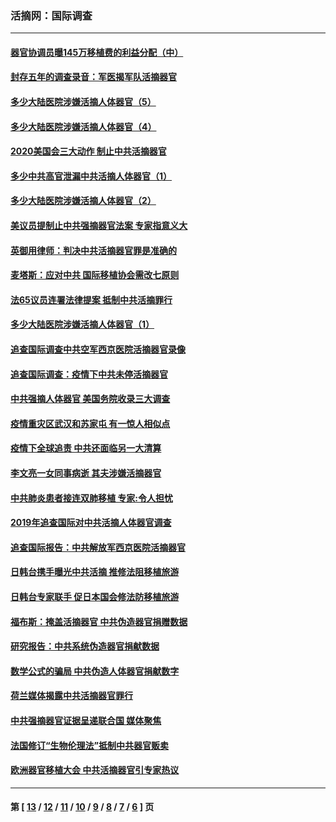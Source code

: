 ### 活摘网：国际调查
---
#### [器官协调员曝145万移植费的利益分配（中）](../../pages/nf5947/n12894547.md) 
#### [封存五年的调查录音：军医揭军队活摘器官](../../pages/nf5947/n12798692.md) 
#### [多少大陆医院涉嫌活摘人体器官（5）](../../pages/nf5947/n12768383.md) 
#### [多少大陆医院涉嫌活摘人体器官（4）](../../pages/nf5947/n12664434.md) 
#### [2020美国会三大动作 制止中共活摘器官](../../pages/nf5947/n12682004.md) 
#### [多少中共高官泄漏中共活摘人体器官（1）](../../pages/nf5947/n12671234.md) 
#### [多少大陆医院涉嫌活摘人体器官（2）](../../pages/nf5947/n12655589.md) 
#### [美议员提制止中共强摘器官法案 专家指意义大](../../pages/nf5947/n12630561.md) 
#### [英御用律师：判决中共活摘器官罪是准确的](../../pages/nf5947/n12580740.md) 
#### [麦塔斯：应对中共 国际移植协会需改七原则](../../pages/nf5947/n12514711.md) 
#### [法65议员连署法律提案 抵制中共活摘罪行](../../pages/nf5947/n12437047.md) 
#### [多少大陆医院涉嫌活摘人体器官（1）](../../pages/nf5947/n12414284.md) 
#### [追查国际调查中共空军西京医院活摘器官录像](../../pages/nf5947/n12348837.md) 
#### [追查国际调查：疫情下中共未停活摘器官](../../pages/nf5947/n12273415.md) 
#### [中共强摘人体器官 美国务院收录三大调查](../../pages/nf5947/n12181488.md) 
#### [疫情重灾区武汉和苏家屯 有一惊人相似点](../../pages/nf5947/n12150824.md) 
#### [疫情下全球追责 中共还面临另一大清算](../../pages/nf5947/n12070397.md) 
#### [李文亮一女同事病逝 其夫涉嫌活摘器官](../../pages/nf5947/n11957882.md) 
#### [中共肺炎患者接连双肺移植 专家:令人担忧](../../pages/nf5947/n11945516.md) 
#### [2019年追查国际对中共活摘人体器官调查](../../pages/nf5947/n11917733.md) 
#### [追查国际报告：中共解放军西京医院活摘器官](../../pages/nf5947/n11838359.md) 
#### [日韩台携手曝光中共活摘 推修法阻移植旅游](../../pages/nf5947/n11712046.md) 
#### [日韩台专家联手 促日本国会修法防移植旅游](../../pages/nf5947/n11708887.md) 
#### [福布斯：掩盖活摘器官 中共伪造器官捐赠数据](../../pages/nf5947/n11669316.md) 
#### [研究报告：中共系统伪造器官捐献数据](../../pages/nf5947/n11665366.md) 
#### [数学公式的骗局 中共伪造人体器官捐献数字](../../pages/nf5947/n11657738.md) 
#### [荷兰媒体揭露中共活摘器官罪行](../../pages/nf5947/n11574020.md) 
#### [中共强摘器官证据呈递联合国 媒体聚焦](../../pages/nf5947/n11546426.md) 
#### [法国修订“生物伦理法”抵制中共器官贩卖](../../pages/nf5947/n11545564.md) 
#### [欧洲器官移植大会 中共活摘器官引专家热议](../../pages/nf5947/n11539095.md) 

---
#### 第 [ [13](./13.md) / [12](./12.md) / [11](./11.md) / [10](./10.md) / [9](./9.md) / [8](./8.md) / [7](./7.md) / [6](./6.md) ] 页
